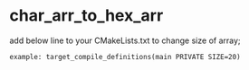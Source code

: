 # char_arr_to_hex_arr


add below line to your CMakeLists.txt to change size of array;

``` example: target_compile_definitions(main PRIVATE SIZE=20) ```
